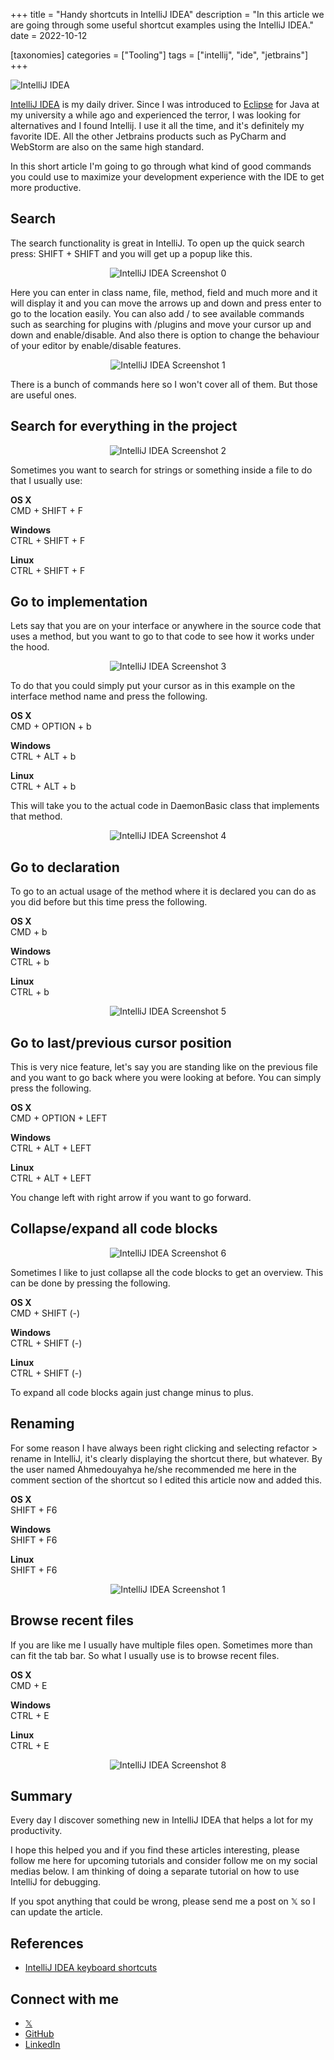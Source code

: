 +++
title = "Handy shortcuts in IntelliJ IDEA"
description = "In this article we are going through some useful shortcut examples using the IntelliJ IDEA."
date = 2022-10-12

[taxonomies]
categories = ["Tooling"]
tags = ["intellij", "ide", "jetbrains"]
+++

<img src="/handy-shortcuts-in-intellij-idea/main.png" class="rounded-image-main" alt="IntelliJ IDEA" style="max-width: 100%;">

[IntelliJ IDEA](https://www.jetbrains.com/idea/) is my daily driver. Since I was introduced to [Eclipse](https://eclipseide.org) for Java at my university a while ago and experienced the terror, I was looking for alternatives and I found Intellij. I use it all the time, and it's definitely my favorite IDE. All the other Jetbrains products such as PyCharm and WebStorm are also on the same high standard.
<!-- more -->
In this short article I'm going to go through what kind of good commands you could use to maximize your development experience with the IDE to get more productive.

## Search

The search functionality is great in IntelliJ. To open up the quick search press:
SHIFT + SHIFT and you will get up a popup like this.

<div style="text-align: center;">
  <img src="/handy-shortcuts-in-intellij-idea/image-0.webp" class="rounded-image" alt="IntelliJ IDEA Screenshot 0" style="max-width: 100%; display: inline-block;">
</div>

Here you can enter in class name, file, method, field and much more and it will display it and you can move the arrows up and down and press enter to go to the location easily.
You can also add / to see available commands such as searching for plugins with /plugins and move your cursor up and down and enable/disable.
And also there is option to change the behaviour of your editor by enable/disable features.

<div style="text-align: center;">
  <img src="/handy-shortcuts-in-intellij-idea/image-1.webp" class="rounded-image" alt="IntelliJ IDEA Screenshot 1" style="max-width: 100%; display: inline-block;">
</div>

There is a bunch of commands here so I won't cover all of them. But those are useful ones.

## Search for everything in the project

<div style="text-align: center;">
  <img src="/handy-shortcuts-in-intellij-idea/image-2.webp" class="rounded-image" alt="IntelliJ IDEA Screenshot 2" style="max-width: 100%; display: inline-block;">
</div>

Sometimes you want to search for strings or something inside a file to do that I usually use:

**OS X**\
CMD + SHIFT + F

**Windows**\
CTRL + SHIFT + F

**Linux**\
CTRL + SHIFT + F

## Go to implementation

Lets say that you are on your interface or anywhere in the source code that uses a method, but you want to go to that code to see how it works under the hood.

<div style="text-align: center;">
  <img src="/handy-shortcuts-in-intellij-idea/image-3.webp" class="rounded-image" alt="IntelliJ IDEA Screenshot 3" style="max-width: 100%; display: inline-block;">
</div>

To do that you could simply put your cursor as in this example on the interface method name and press the following.

**OS X**\
CMD + OPTION + b

**Windows**\
CTRL + ALT + b

**Linux**\
CTRL + ALT + b

This will take you to the actual code in DaemonBasic class that implements that method.

<div style="text-align: center;">
  <img src="/handy-shortcuts-in-intellij-idea/image-4.webp" class="rounded-image" alt="IntelliJ IDEA Screenshot 4" style="max-width: 100%; display: inline-block;">
</div>

## Go to declaration

To go to an actual usage of the method where it is declared you can do as you did before but this time press the following.

**OS X**\
CMD + b

**Windows**\
CTRL + b

**Linux**\
CTRL + b

<div style="text-align: center;">
  <img src="/handy-shortcuts-in-intellij-idea/image-5.webp" class="rounded-image" alt="IntelliJ IDEA Screenshot 5" style="max-width: 100%; display: inline-block;">
</div>

## Go to last/previous cursor position

This is very nice feature, let's say you are standing like on the previous file and you want to go back where you were looking at before. You can simply press the following.

**OS X**\
CMD + OPTION + LEFT

**Windows**\
CTRL + ALT + LEFT

**Linux**\
CTRL + ALT + LEFT

You change left with right arrow if you want to go forward.

## Collapse/expand all code blocks

<div style="text-align: center;">
  <img src="/handy-shortcuts-in-intellij-idea/image-6.webp" class="rounded-image" alt="IntelliJ IDEA Screenshot 6" style="max-width: 100%; display: inline-block;">
</div>

Sometimes I like to just collapse all the code blocks to get an overview. This can be done by pressing the following.

**OS X**\
CMD + SHIFT (-)

**Windows**\
CTRL + SHIFT (-)

**Linux**\
CTRL + SHIFT (-)

To expand all code blocks again just change minus to plus.

## Renaming

For some reason I have always been right clicking and selecting refactor > rename in IntelliJ, it's clearly displaying the shortcut there, but whatever. By the user named Ahmedouyahya he/she recommended me here in the comment section of the shortcut so I edited this article now and added this.

**OS X**\
SHIFT + F6

**Windows**\
SHIFT + F6

**Linux**\
SHIFT + F6

<div style="text-align: center;">
  <img src="/handy-shortcuts-in-intellij-idea/image-7.webp" class="rounded-image" alt="IntelliJ IDEA Screenshot 1" style="max-width: 100%; display: inline-block;">
</div>

## Browse recent files

If you are like me I usually have multiple files open. Sometimes more than can fit the tab bar. So what I usually use is to browse recent files.

**OS X**\
CMD + E

**Windows**\
CTRL + E

**Linux**\
CTRL + E

<div style="text-align: center;">
  <img src="/handy-shortcuts-in-intellij-idea/image-8.webp" class="rounded-image" alt="IntelliJ IDEA Screenshot 8" style="max-width: 100%; display: inline-block;">
</div>

## Summary

Every day I discover something new in IntelliJ IDEA that helps a lot for my productivity.

I hope this helped you and if you find these articles interesting, please follow me here for upcoming tutorials and consider follow me on my social medias below. I am thinking of doing a separate tutorial on how to use IntelliJ for debugging.

If you spot anything that could be wrong, please send me a post on 𝕏 so I can update the article.

## References
- [IntelliJ IDEA keyboard shortcuts](https://www.jetbrains.com/help/idea/mastering-keyboard-shortcuts.html)

## Connect with me
- [𝕏](https://x.com/mjovanc)
- [GitHub](https://github.com/mjovanc)
- [LinkedIn](https://www.linkedin.com/in/marcuscvjeticanin/)